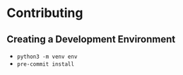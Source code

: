 # Contributing

## Creating a Development Environment

- `python3 -m venv env`
- `pre-commit install`
